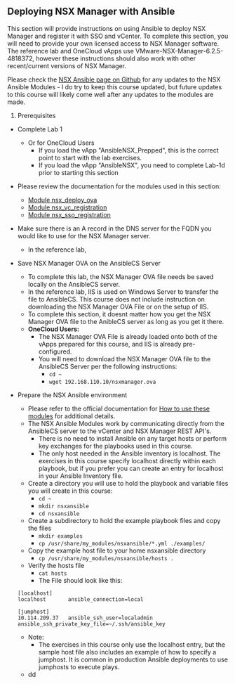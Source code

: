 ## Deploying NSX Manager with Ansible
This section will provide instructions on using Ansible to deploy NSX Manager and register it with SSO and vCenter. To complete this section, you will need to provide your own licensed access to NSX Manager software. The reference lab and OneCloud vApps use VMware-NSX-Manager-6.2.5-4818372, however these instructions should also work with other recent/current versions of NSX Manager.

Please check the [NSX Ansible page on Github](https://github.com/vmware/nsxansible) for any updates to the NSX Ansible Modules - I do try to keep this course updated, but future updates to this course will likely come well after any updates to the modules are made.

1. Prerequisites
  - Complete Lab 1
    - Or for OneCloud Users
        - If you load the vApp "AnsibleNSX_Prepped", this is the correct point to start with the lab exercises.
        - If you load the vApp "AnsibleNSX", you need to complete Lab-1d prior to starting this section
  - Please review the documentation for the modules used in this section:
    - [Module nsx_deploy_ova](https://github.com/vmware/nsxansible#module-nsx_deploy_ova)
    - [Module nsx_vc_registration](https://github.com/vmware/nsxansible#module-nsx_vc_registration)
    - [Module nsx_sso_registration](https://github.com/vmware/nsxansible#module-nsx_sso_registration)
  - Make sure there is an A record in the DNS server for the FQDN you would like to use for the NSX Manager server.
    - In the reference lab,
  - Save NSX Manager OVA on the AnsibleCS Server
    - To complete this lab, the NSX Manager OVA file needs be saved locally on the AnsibleCS server.
    - In the reference lab, IIS is used on Windows Server to transfer the file to AnsibleCS. This course does not include instruction on downloading the NSX Manager OVA File or on the setup of IIS.
    - To complete this section, it doesnt matter how you get the NSX Manager OVA file to the AnibleCS server as long as you get it there.
    - __OneCloud Users:__
      - The NSX Manager OVA File is already loaded onto both of the vApps prepared for this course, and IIS is already pre-configured.
      - You will need to download the NSX Manager OVA file to the AnsibleCS Server per the following instructions:
          - `cd ~`
          - `wget 192.168.110.10/nsxmanager.ova`
- Prepare the NSX Ansible environment
  - Please refer to the official documentation for [How to use these modules](https://github.com/vmware/nsxansible#how-to-use-these-modules) for additional details.
  - The NSX Ansible Modules work by communicating directly from the AnsibleCS server to the vCenter and NSX Manager REST API's.
    - There is no need to install Ansible on any target hosts or perform key exchanges for the playbooks used in this course.
    - The only host needed in the Ansible inventory is localhost. The exercises in this course specify localhost directly within each playbook, but if you prefer you can create an entry for localhost in your Ansible Inventory file.
  - Create a directory you will use to hold the playbook and variable files you will create in this course:
    - `cd ~`
    - `mkdir nsxansible`
    - `cd nsxansible`
  - Create a subdirectory to hold the example playbook files and copy the files
    - `mkdir examples`
    - `cp /usr/share/my_modules/nsxansible/*.yml ./examples/`
  - Copy the example host file to your home nsxansible directory
    - `cp /usr/share/my_modules/nsxansible/hosts .`
  - Verify the hosts file
    - `cat hosts`
    - The File should look like this:


  ```
  [localhost]
  localhost       ansible_connection=local

  [jumphost]
  10.114.209.37   ansible_ssh_user=localadmin ansible_ssh_private_key_file=~/.ssh/ansible_key
  ```

  - Note:
    - The exercises in this course only use the localhost entry, but the sample host file also includes an example of how to specify a jumphost. It is common in production Ansible deployments to use jumphosts to execute plays.
  * dd